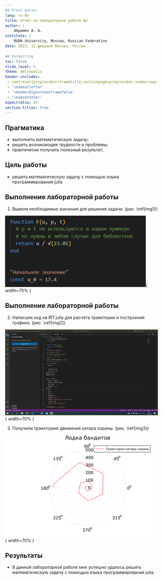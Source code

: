 ```yaml
---
## Front matter
lang: ru-RU
title: Отчёт по лабораторной работе №2
author: |
	Абрамян А. А.
institute: |
	RUDN University, Moscow, Russian Federation
date: 2023, 11 февраля Москва, Россия

## Formatting
toc: false
slide_level: 2
theme: metropolis
header-includes: 
 - \metroset{progressbar=frametitle,sectionpage=progressbar,numbering=fraction}
 - '\makeatletter'
 - '\beamer@ignorenonframefalse'
 - '\makeatother'
aspectratio: 43
section-titles: true
---
```


## Прагматика

- выполнить математическую задачу;
- решить возникающие трудности и проблемы;
- практически получить полезный результат;

## Цель работы

- решить математическую задачу с помощью языка программирования julia

## Выполнение лабораторной работы

1. Вывели необходимые значения для решения задачи. (рис. \ref{img1})

![Необходимые значения\label{img1}](image/img1.png){ width=70% }

## Выполнение лабораторной работы

2. Написали код на ЯП julia для расчёта траектории и построения графика. (рис. \ref{img2})

![Код программы\label{img2}](image/img2.png){ width=70% }

3. Получили траекторию движения катера охраны. (рис. \ref{img3})

![Траектория катера охраны\label{img3}](image/img3.png){ width=70% }


## Результаты

- В данной лабораторной работе мне успешно удалось решить математическую задачу с помощью языка программирования julia.
